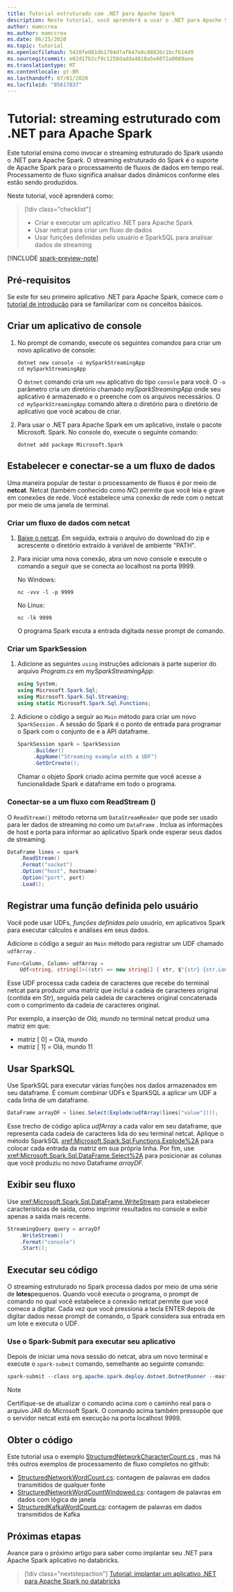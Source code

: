 ```yaml
---
title: Tutorial estruturado com .NET para Apache Spark
description: Neste tutorial, você aprenderá a usar o .NET para Apache Spark para o streaming estruturado do Spark.
author: mamccrea
ms.author: mamccrea
ms.date: 06/25/2020
ms.topic: tutorial
ms.openlocfilehash: 5420fe081db1704d7af647e8c88826c1bcf614d9
ms.sourcegitcommit: e02d17b2cf9c1258dadda4810a5e6072a0089aee
ms.translationtype: MT
ms.contentlocale: pt-BR
ms.lasthandoff: 07/01/2020
ms.locfileid: "85617837"
---
```

# <a name="tutorial-structured-streaming-with-net-for-apache-spark"></a>Tutorial: streaming estruturado com .NET para Apache Spark

Este tutorial ensina como invocar o streaming estruturado do Spark usando o .NET para Apache Spark. O streaming estruturado do Spark é o suporte de Apache Spark para o processamento de fluxos de dados em tempo real. Processamento de fluxo significa analisar dados dinâmicos conforme eles estão sendo produzidos.

Neste tutorial, você aprenderá como:

> [!div class="checklist"]
>
> * Criar e executar um aplicativo .NET para Apache Spark
> * Usar netcat para criar um fluxo de dados
> * Usar funções definidas pelo usuário e SparkSQL para analisar dados de streaming

[!INCLUDE [spark-preview-note](../../../includes/spark-preview-note.md)]

## <a name="prerequisites"></a>Pré-requisitos

Se este for seu primeiro aplicativo .NET para Apache Spark, comece com o [tutorial de introdução](get-started.md) para se familiarizar com os conceitos básicos.

## <a name="create-a-console-application"></a>Criar um aplicativo de console

1. No prompt de comando, execute os seguintes comandos para criar um novo aplicativo de console:

   ```dotnetcli
   dotnet new console -o mySparkStreamingApp
   cd mySparkStreamingApp
   ```

   O `dotnet` comando cria um `new` aplicativo do tipo `console` para você. O `-o` parâmetro cria um diretório chamado *mySparkStreamingApp* onde seu aplicativo é armazenado e o preenche com os arquivos necessários. O `cd mySparkStreamingApp` comando altera o diretório para o diretório de aplicativo que você acabou de criar.

1. Para usar o .NET para Apache Spark em um aplicativo, instale o pacote Microsoft. Spark. No console do, execute o seguinte comando:

   ```dotnetcli
   dotnet add package Microsoft.Spark
   ```

## <a name="establish-and-connect-to-a-data-stream"></a>Estabelecer e conectar-se a um fluxo de dados

Uma maneira popular de testar o processamento de fluxos é por meio de **netcat**. Netcat (também conhecido como *NC*) permite que você leia e grave em conexões de rede. Você estabelece uma conexão de rede com o netcat por meio de uma janela de terminal.

### <a name="create-a-data-stream-with-netcat"></a>Criar um fluxo de dados com netcat

1. [Baixe o netcat](https://sourceforge.net/projects/nc110/files/). Em seguida, extraia o arquivo do download do zip e acrescente o diretório extraído à variável de ambiente "PATH".

2. Para iniciar uma nova conexão, abra um novo console e execute o comando a seguir que se conecta ao localhost na porta 9999.

   No Windows:

   ```console
   nc -vvv -l -p 9999
   ```

   No Linux:

   ```console
   nc -lk 9999
   ```

   O programa Spark escuta a entrada digitada nesse prompt de comando.

### <a name="create-a-sparksession"></a>Criar um SparkSession

1. Adicione as seguintes `using` instruções adicionais à parte superior do arquivo *Program.cs* em *mySparkStreamingApp*:

   ```csharp
   using System;
   using Microsoft.Spark.Sql;
   using Microsoft.Spark.Sql.Streaming;
   using static Microsoft.Spark.Sql.Functions;
   ```

1. Adicione o código a seguir ao `Main` método para criar um novo `SparkSession` . A sessão do Spark é o ponto de entrada para programar o Spark com o conjunto de e a API dataframe.

   ```csharp
   SparkSession spark = SparkSession
        .Builder()
        .AppName("Streaming example with a UDF")
        .GetOrCreate();
   ```

   Chamar o objeto *Spark* criado acima permite que você acesse a funcionalidade Spark e dataframe em todo o programa.

### <a name="connect-to-a-stream-with-readstream"></a>Conectar-se a um fluxo com ReadStream ()

O `ReadStream()` método retorna um `DataStreamReader` que pode ser usado para ler dados de streaming no como um `DataFrame` . Inclua as informações de host e porta para informar ao aplicativo Spark onde esperar seus dados de streaming.

```csharp
DataFrame lines = spark
    .ReadStream()
    .Format("socket")
    .Option("host", hostname)
    .Option("port", port)
    .Load();
```

## <a name="register-a-user-defined-function"></a>Registrar uma função definida pelo usuário

Você pode usar UDFs, *funções definidas pelo usuário*, em aplicativos Spark para executar cálculos e análises em seus dados.

Adicione o código a seguir ao `Main` método para registrar um UDF chamado `udfArray` .

```csharp
Func<Column, Column> udfArray =
    Udf<string, string[]>((str) => new string[] { str, $"{str} {str.Length}" });
```

Esse UDF processa cada cadeia de caracteres que recebe do terminal netcat para produzir uma matriz que inclui a cadeia de caracteres original (contida em *Str*), seguida pela cadeia de caracteres original concatenada com o comprimento da cadeia de caracteres original.

Por exemplo, a inserção de *Olá, mundo* no terminal netcat produz uma matriz em que:

* matriz \[ 0] = Olá, mundo
* matriz \[ 1] = Olá, mundo 11

## <a name="use-sparksql"></a>Usar SparkSQL

Use SparkSQL para executar várias funções nos dados armazenados em seu dataframe. É comum combinar UDFs e SparkSQL a aplicar um UDF a cada linha de um dataframe.

```csharp
DataFrame arrayDF = lines.Select(Explode(udfArray(lines["value"])));
```

Esse trecho de código aplica *udfArray* a cada valor em seu dataframe, que representa cada cadeia de caracteres lida do seu terminal netcat. Aplique o método SparkSQL <xref:Microsoft.Spark.Sql.Functions.Explode%2A> para colocar cada entrada da matriz em sua própria linha. Por fim, use <xref:Microsoft.Spark.Sql.DataFrame.Select%2A> para posicionar as colunas que você produziu no novo Dataframe *arrayDF.*

## <a name="display-your-stream"></a>Exibir seu fluxo

Use <xref:Microsoft.Spark.Sql.DataFrame.WriteStream> para estabelecer características de saída, como imprimir resultados no console e exibir apenas a saída mais recente.

```csharp
StreamingQuery query = arrayDf
    .WriteStream()
    .Format("console")
    .Start();
```

## <a name="run-your-code"></a>Executar seu código

O streaming estruturado no Spark processa dados por meio de uma série de **lotes**pequenos.  Quando você executa o programa, o prompt de comando no qual você estabelece a conexão netcat permite que você comece a digitar. Cada vez que você pressiona a tecla ENTER depois de digitar dados nesse prompt de comando, o Spark considera sua entrada em um lote e executa o UDF.

### <a name="use-spark-submit-to-run-your-app"></a>Use o Spark-Submit para executar seu aplicativo

Depois de iniciar uma nova sessão do netcat, abra um novo terminal e execute o `spark-submit` comando, semelhante ao seguinte comando:

```powershell
spark-submit --class org.apache.spark.deploy.dotnet.DotnetRunner --master local /path/to/microsoft-spark-<version>.jar Microsoft.Spark.CSharp.Examples.exe Sql.Streaming.StructuredNetworkCharacterCount localhost 9999
```

> [!NOTE]
> Certifique-se de atualizar o comando acima com o caminho real para o arquivo JAR do Microsoft Spark. O comando acima também pressupõe que o servidor netcat está em execução na porta localhost 9999.

## <a name="get-the-code"></a>Obter o código

Este tutorial usa o exemplo [StructuredNetworkCharacterCount.cs](https://github.com/dotnet/spark/blob/master/examples/Microsoft.Spark.CSharp.Examples/Sql/Streaming/StructuredNetworkCharacterCount.cs) , mas há três outros exemplos de processamento de fluxo completos no github:

* [StructuredNetworkWordCount.cs](https://github.com/dotnet/spark/blob/master/examples/Microsoft.Spark.CSharp.Examples/Sql/Streaming/StructuredNetworkWordCount.cs): contagem de palavras em dados transmitidos de qualquer fonte
* [StructuredNetworkWordCountWindowed.cs](https://github.com/dotnet/spark/blob/master/examples/Microsoft.Spark.CSharp.Examples/Sql/Streaming/StructuredNetworkWordCountWindowed.cs): contagem de palavras em dados com lógica de janela
* [StructuredKafkaWordCount.cs](https://github.com/dotnet/spark/blob/master/examples/Microsoft.Spark.CSharp.Examples/Sql/Streaming/StructuredKafkaWordCount.cs): contagem de palavras em dados transmitidos de Kafka

## <a name="next-steps"></a>Próximas etapas

Avance para o próximo artigo para saber como implantar seu .NET para Apache Spark aplicativo no databricks.
> [!div class="nextstepaction"]
> [Tutorial: implantar um aplicativo .NET para Apache Spark no databricks](databricks-deployment.md)
